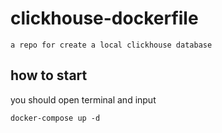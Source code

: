 # clickhouse-dockerfile

    a repo for create a local clickhouse database 

## how to start

you should open terminal and input

    docker-compose up -d
